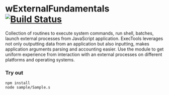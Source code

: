 
# wExternalFundamentals [![Build Status](https://travis-ci.org/Wandalen/wExternalFundamentals.svg?branch=master)](https://travis-ci.org/Wandalen/wExternalFundamentals)

Collection of routines to execute system commands, run shell, batches, launch external processes from JavaScript application. ExecTools leverages not only outputting data from an application but also inputting, makes application arguments parsing and accounting easier. Use the module to get uniform experience from interaction with an external processes on different platforms and operating systems.

### Try out
```
npm install
node sample/Sample.s
```








































































